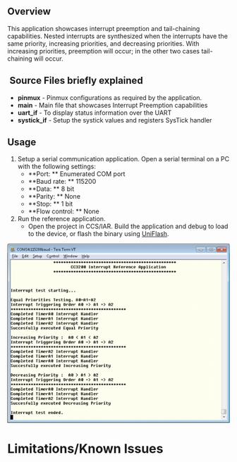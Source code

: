 ## Overview

This application showcases interrupt preemption
and tail-chaining capabilities. Nested interrupts are synthesized when
the interrupts have the same priority, increasing priorities, and
decreasing priorities. With increasing priorities, preemption will
occur; in the other two cases tail-chaining will occur.

##  Source Files briefly explained  

- **pinmux** - Pinmux configurations as required by the application.
- **main** - Main file that showcases Interrupt Preemption
capabilities
- **uart\_if** - To display status information over the UART
- **systick\_if** - Setup the systick values and registers SysTick handler

## Usage

1.  Setup a serial communication application. Open a serial terminal on a PC with the following settings:
	- **Port: ** Enumerated COM port
	- **Baud rate: ** 115200
	- **Data: ** 8 bit
	- **Parity: ** None
	- **Stop: ** 1 bit
	- **Flow control: ** None
2.  Run the reference application.
      - Open the project in CCS/IAR. Build the application and debug to load to the device, or flash the binary using [UniFlash](http://processors.wiki.ti.com/index.php/CC3100_%26_CC3200_UniFlash_Quick_Start_Guide).

![](../../docs/images/interrupt1.png)

# Limitations/Known Issues
